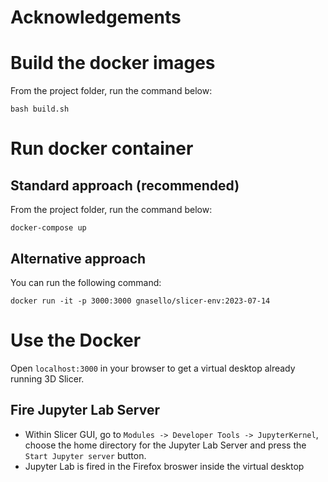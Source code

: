 # Acknowledgements

# Build the docker images

From the project folder, run the command below:

```bash build.sh```

# Run docker container

## Standard approach (recommended)

From the project folder, run the command below:

```docker-compose up```

## Alternative approach

You can run the following command:

```docker run -it -p 3000:3000 gnasello/slicer-env:2023-07-14```

# Use the Docker

Open ```localhost:3000``` in your browser to get a virtual desktop already running 3D Slicer.

## Fire Jupyter Lab Server

- Within Slicer GUI, go to ```Modules -> Developer Tools -> JupyterKernel```, choose the home directory for the Jupyter Lab Server and press the ```Start Jupyter server``` button.
- Jupyter Lab is fired in the Firefox broswer inside the virtual desktop